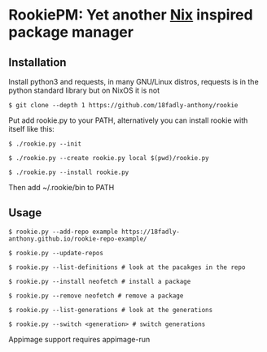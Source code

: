 # RookiePM: Yet another [Nix](nixos.org) inspired package manager

## Installation

Install python3 and requests, in many GNU/Linux distros, requests is in the python standard library but on NixOS it is not

```
$ git clone --depth 1 https://github.com/18fadly-anthony/rookie
```

Put add rookie.py to your PATH, alternatively you can install rookie with itself like this:

```
$ ./rookie.py --init

$ ./rookie.py --create rookie.py local $(pwd)/rookie.py

$ ./rookie.py --install rookie.py
```

Then add ~/.rookie/bin to PATH

## Usage

```
$ rookie.py --add-repo example https://18fadly-anthony.github.io/rookie-repo-example/

$ rookie.py --update-repos

$ rookie.py --list-definitions # look at the pacakges in the repo

$ rookie.py --install neofetch # install a package

$ rookie.py --remove neofetch # remove a package

$ rookie.py --list-generations # look at the generations

$ rookie.py --switch <generation> # switch generations
```

Appimage support requires appimage-run
